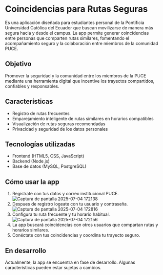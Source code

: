 # Coincidencias para Rutas Seguras

 Es una aplicación diseñada para estudiantes personal de la Pontificia Universidad Católica del Ecuador que buscan movilizarse de manera más segura hacia y desde el campus. La app permite generar coincidencias entre personas que comparten rutas similares, fomentando el acompañamiento seguro y la colaboración entre miembros de la comunidad PUCE.

## Objetivo

Promover la seguridad y la comunidad entre los miembros de la PUCE mediante una herramienta digital que incentive los trayectos compartidos, confiables y responsables.

##  Características

-  Registro de rutas frecuentes 
-  Emparejamiento inteligente de rutas similares en horarios compatibles
-  Visualización de rutas seguras recomendadas
-  Privacidad y seguridad de los datos personales

## Tecnologías utilizadas

- Frontend (HTML5, CSS, JavaScript)
- Backend (Node.js)
- Base de datos (MySQL, PostgreSQL)


## Cómo usar la app

1. Regístrate con tus datos y correo institucional PUCE.
   ![Captura de pantalla 2025-07-04 172138](https://github.com/user-attachments/assets/8597242e-a9fa-4895-b0ce-f9e61fd09fe2)
2. Despues de registro logeate con tu usuario y contraseña.
   ![Captura de pantalla 2025-07-04 172816](https://github.com/user-attachments/assets/6480204a-07f9-40fc-83a4-e77b87523825)
3. Configura tu ruta frecuente y tu horario habitual.
   ![Captura de pantalla 2025-07-04 172156](https://github.com/user-attachments/assets/500c7d56-0985-4134-bb4e-e0eaf52c06b3)
4. La app buscará coincidencias con otros usuarios que compartan rutas y horarios similares.
5. Conéctate con tus coincidencias y coordina tu trayecto seguro.

## En desarrollo

Actualmente, la app se encuentra en fase de desarrollo. Algunas características pueden estar sujetas a cambios.
